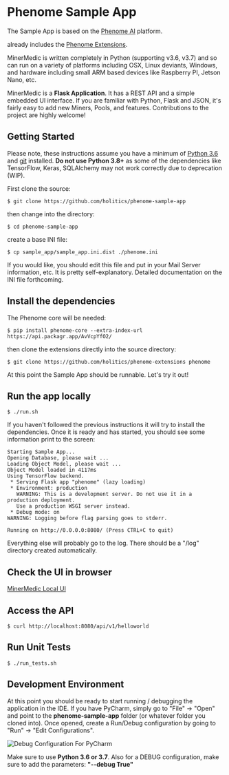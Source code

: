 # Phenome Sample App

The Sample App is based on the [Phenome AI](https://phenome.ai/) platform.

already includes the [Phenome Extensions](https://github.com/holitics/phenome-extensions).

MinerMedic is written completely in Python (supporting v3.6, v3.7) and so can run on a variety of platforms including OSX, Linux deviants, Windows, and hardware including small ARM based devices like Raspberry PI, Jetson Nano, etc. 

MinerMedic is a **Flask Application**. It has a REST API and a simple embedded UI interface. If you are familiar with Python, Flask and JSON, it's fairly easy to add new Miners, Pools, and features. Contributions to the project are highly welcome!

## Getting Started

Please note, these instructions assume you have a minimum of [Python 3.6](https://www.python.org/downloads/) and [git](https://git-scm.com/downloads) installed. **Do not use Python 3.8+** as some of the dependencies like TensorFlow, Keras, SQLAlchemy may not work correctly due to deprecation (WIP).

First clone the source:
```
$ git clone https://github.com/holitics/phenome-sample-app
```

then change into the directory:

```
$ cd phenome-sample-app
```

create a base INI file:
```
$ cp sample_app/sample_app.ini.dist ./phenome.ini
```

If you would like, you should edit this file and put in your Mail Server information, etc. It is pretty self-explanatory. Detailed documentation on the INI file forthcoming.

## Install the dependencies

The Phenome core will be needed:
```
$ pip install phenome-core --extra-index-url https://api.packagr.app/AvVcpYfO2/
```
then clone the extensions directly into the source directory:
```
$ git clone https://github.com/holitics/phenome-extensions phenome
```

At this point the Sample App should be runnable. Let's try it out!

## Run the app locally

```
$ ./run.sh
```
If you haven't followed the previous instructions it will try to install the dependencies. Once it is ready and has started, you should see some information print to the screen:
```
Starting Sample App...
Opening Database, please wait ...
Loading Object Model, please wait ...
Object Model loaded in 4117ms
Using TensorFlow backend.
 * Serving Flask app "phenome" (lazy loading)
 * Environment: production
   WARNING: This is a development server. Do not use it in a production deployment.
   Use a production WSGI server instead.
 * Debug mode: on
WARNING: Logging before flag parsing goes to stderr.

Running on http://0.0.0.0:8080/ (Press CTRL+C to quit)

```

Everything else will probably go to the log. There should be a "/log" directory created automatically.

## Check the UI in browser
[MinerMedic Local UI](http://localhost:8080/)

## Access the API
```
$ curl http://localhost:8080/api/v1/helloworld
```

## Run Unit Tests

```
$ ./run_tests.sh
```

## Development Environment

At this point you should be ready to start running / debugging the application in the IDE. If you have PyCharm, simply go to "File" -> "Open" and point to the **phenome-sample-app** folder (or whatever folder you cloned into). Once opened, create a Run/Debug configuration by going to "Run" -> "Edit Configurations".

![Debug Configuration For PyCharm](http://phenome.ai/wp-content/uploads/2019/11/PyCharm_DEBUG_Config.png)

Make sure to use **Python 3.6 or 3.7**. Also for a DEBUG configuration, make sure to add the parameters: **"--debug True"**
